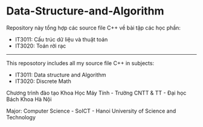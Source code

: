 # Data-Structure-and-Algorithm
Repository này tổng hợp các source file C++ về bài tập các học phần:
- IT3011: Cấu trúc dữ liệu và thuật toán
- IT3020: Toán rời rạc 
--------------------------------------------------------------------
This reposotory includes all my source file C++ in subjects:
- IT3011: Data structure and Algorithm
- IT3020: Discrete Math

Chương trình đào tạo Khoa Học Máy Tính - Trường CNTT & TT - Đại học Bách Khoa Hà Nội

Major: Computer Science - SoICT - Hanoi University of Science and Technology
